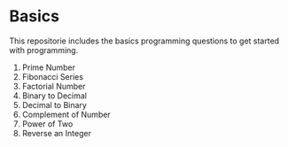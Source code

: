 # Basics

This repositorie includes the basics programming questions to get started with programming. 

1) Prime Number
2) Fibonacci Series
3) Factorial Number
4) Binary to Decimal
5) Decimal to Binary
6) Complement of Number
7) Power of Two
8) Reverse an Integer
